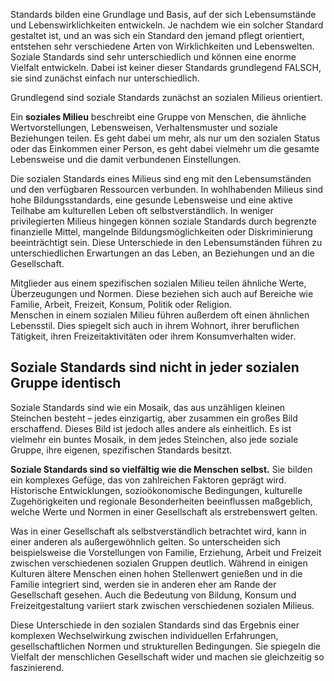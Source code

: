 Standards bilden eine Grundlage und Basis, auf der sich Lebensumstände und Lebenswirklichkeiten entwickeln. Je nachdem wie ein solcher Standard gestaltet ist, und an was sich ein Standard den jemand pflegt orientiert, entstehen sehr verschiedene Arten von Wirklichkeiten und Lebenswelten. Soziale Standards sind sehr unterschiedlich und können eine enorme Vielfalt entwickeln. Dabei ist keiner dieser Standards grundlegend FALSCH, sie sind zunächst einfach nur unterschiedlich. 

Grundlegend sind soziale Standards zunächst an sozialen Milieus orientiert. 

Ein **soziales Milieu** beschreibt eine Gruppe von Menschen, die ähnliche Wertvorstellungen, Lebensweisen, Verhaltensmuster und soziale Beziehungen teilen. Es geht dabei um mehr, als nur um den sozialen Status oder das Einkommen einer Person, es geht dabei vielmehr um die gesamte Lebensweise und die damit verbundenen Einstellungen.

Die sozialen Standards eines Milieus sind eng mit den Lebensumständen und den verfügbaren Ressourcen verbunden. In wohlhabenden Milieus sind hohe Bildungsstandards, eine gesunde Lebensweise und eine aktive Teilhabe am kulturellen Leben oft selbstverständlich. In weniger privilegierten Milieus hingegen können soziale Standards durch begrenzte finanzielle Mittel, mangelnde Bildungsmöglichkeiten oder Diskriminierung beeinträchtigt sein. Diese Unterschiede in den Lebensumständen führen zu unterschiedlichen Erwartungen an das Leben, an Beziehungen und an die Gesellschaft.

Mitglieder aus einem spezifischen sozialen Milieu teilen ähnliche Werte, Überzeugungen und Normen. Diese beziehen sich auch auf Bereiche wie Familie, Arbeit, Freizeit, Konsum, Politik oder Religion.  
Menschen in einem sozialen Milieu führen außerdem oft einen ähnlichen Lebensstil. Dies spiegelt sich auch in ihrem Wohnort, ihrer beruflichen Tätigkeit, ihren Freizeitaktivitäten oder ihrem Konsumverhalten wider.

## Soziale Standards sind nicht in jeder sozialen Gruppe identisch 

Soziale Standards sind wie ein Mosaik, das aus unzähligen kleinen Steinchen besteht – jedes einzigartig, aber zusammen ein großes Bild erschaffend. Dieses Bild ist jedoch alles andere als einheitlich. Es ist vielmehr ein buntes Mosaik, in dem jedes Steinchen, also jede soziale Gruppe, ihre eigenen, spezifischen Standards besitzt.

**Soziale Standards sind so vielfältig wie die Menschen selbst.** Sie bilden ein komplexes Gefüge, das von zahlreichen Faktoren geprägt wird. Historische Entwicklungen, sozioökonomische Bedingungen, kulturelle Zugehörigkeiten und regionale Besonderheiten beeinflussen maßgeblich, welche Werte und Normen in einer Gesellschaft als erstrebenswert gelten.

Was in einer Gesellschaft als selbstverständlich betrachtet wird, kann in einer anderen als außergewöhnlich gelten. So unterscheiden sich beispielsweise die Vorstellungen von Familie, Erziehung, Arbeit und Freizeit zwischen verschiedenen sozialen Gruppen deutlich. Während in einigen Kulturen ältere Menschen einen hohen Stellenwert genießen und in die Familie integriert sind, werden sie in anderen eher am Rande der Gesellschaft gesehen. Auch die Bedeutung von Bildung, Konsum und Freizeitgestaltung variiert stark zwischen verschiedenen sozialen Milieus.

Diese Unterschiede in den sozialen Standards sind das Ergebnis einer komplexen Wechselwirkung zwischen individuellen Erfahrungen, gesellschaftlichen Normen und strukturellen Bedingungen. Sie spiegeln die Vielfalt der menschlichen Gesellschaft wider und machen sie gleichzeitig so faszinierend.

